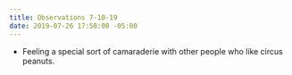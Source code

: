```yaml
---
title: Observations 7-10-19
date: 2019-07-26 17:58:00 -05:00
---
```


- Feeling a special sort of camaraderie with other people who like circus peanuts.